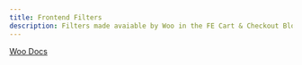 ```yaml
---
title: Frontend Filters
description: Filters made avaiable by Woo in the FE Cart & Checkout Blocks
---
```


[Woo Docs](https://github.com/woocommerce/woocommerce-blocks/blob/trunk/docs/third-party-developers/extensibility/checkout-block/available-filters.md)
